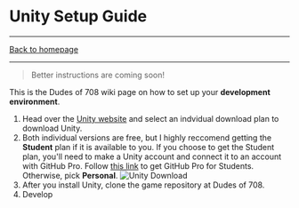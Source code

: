 # Unity Setup Guide

-----

[Back to homepage](..)

-----

> Better instructions are coming soon!

This is the Dudes of 708 wiki page on how to set up your **development environment**.

1. Head over the [Unity website](https://store.unity.com/#plans-individual) and select an indvidual download plan to download Unity.
2. Both individual versions are free, but I highly reccomend getting the **Student** plan if it is available to you. If you choose to get the Student plan, you'll need to make a Unity account and connect it to an account with GitHub Pro. Follow [this link](https://education.github.com/pack) to get GitHub Pro for Students. Otherwise, pick **Personal**.
   ![Unity Download](https://i.imgur.com/gSIrZm7.png)
3. After you install Unity, clone the game repository at Dudes of 708.
4. Develop
